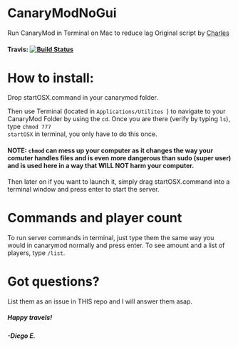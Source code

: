 # CanaryModNoGui
Run CanaryMod in Terminal on Mac to reduce lag
Original script by [Charles](https://github.com/Charles6)
#### Travis: [![Build Status](https://travis-ci.org/BillardDRP/CanaryModNoGui.svg?branch=master)](https://travis-ci.org/BillardDRP/CanaryModNoGui)

# How to install:
Drop startOSX.command in your canarymod folder.

Then use Terminal (located in <code>Applications/Utilites </code>) to navigate to your CanaryMod Folder by using the <code>cd</code>. Once you are there (verify by typing <code>ls</code>), type <code>chmod 777 startOSX</code> in terminal, you only have to do this once.
#### NOTE: <code>chmod</code> can mess up your computer as it changes the way your comuter handles files and is even more dangerous than sudo (super user) and is used here in a way that WILL NOT harm your computer. 
Then later on if you want to launch it, simply drag startOSX.command into a terminal window and press enter to start the server.

# Commands and player count
To run server commands in terminal, just type them the same way you would in canarymod normally and press enter. To see amount and a list of players, type <code>/list</code>.

# Got questions?
List them as an issue in THIS repo and I will answer them asap.

##### Happy travels!
##### -Diego E.
